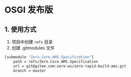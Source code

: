 # OSGI 发布版

## 1. 使用方式

1. 项目中创建 `refs` 目录
2. 创建 .gitmodules 文件

```bash
[submodule "Zero.Core.AMS.Specification"]
    path = refs/Zero.Core.AMS.Specification
    url = git@gitee.com:zero-ws/zero-rapid-build-ams.git
    branch = master
```